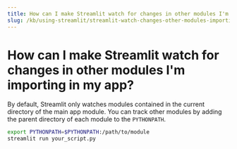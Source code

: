 ```yaml
---
title: How can I make Streamlit watch for changes in other modules I'm importing in my app?
slug: /kb/using-streamlit/streamlit-watch-changes-other-modules-importing-app
---
```


# How can I make Streamlit watch for changes in other modules I'm importing in my app?

By default, Streamlit only watches modules contained in the current directory of the main app module. You can track other modules by adding the parent directory of each module to the `PYTHONPATH`.

```bash
export PYTHONPATH=$PYTHONPATH:/path/to/module
streamlit run your_script.py
```